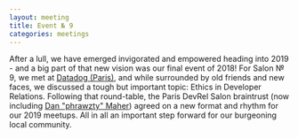 ```yaml
---
layout: meeting
title: Event № 9
categories: meetings
---
```


After a lull, we have emerged invigorated and empowered heading into 2019 - and a big part of that new vision was our final event of 2018! For Salon № 9, we met at [Datadog (Paris)](https://www.datadoghq.com), and while surrounded by old friends and new faces, we discussed a tough but important topic: Ethics in Developer Relations. Following that round-table, the Paris DevRel Salon braintrust (now including [Dan "phrawzty" Maher](https://twitter.com/phrawzty)) agreed on a new format and rhythm for our 2019 meetups. All in all an important step forward for our burgeoning local community.
